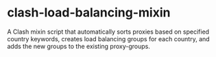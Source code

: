 # clash-load-balancing-mixin
A Clash mixin script that automatically sorts proxies based on specified country keywords, creates load balancing groups for each country, and adds the new groups to the existing proxy-groups.
